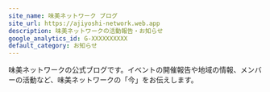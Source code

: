 ```yaml
---
site_name: 味美ネットワーク ブログ
site_url: https://ajiyoshi-network.web.app
description: 味美ネットワークの活動報告・お知らせ
google_analytics_id: G-XXXXXXXXXX
default_category: お知らせ
---
```


味美ネットワークの公式ブログです。イベントの開催報告や地域の情報、メンバーの活動など、味美ネットワークの「今」をお伝えします。